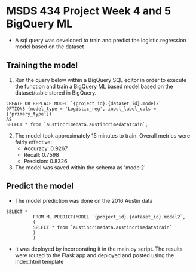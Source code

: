 # MSDS 434 Project Week 4 and 5 BigQuery ML 
- A sql query was developed to train and predict the logistic regression model based on the dataset

## Training the model 
1. Run the query below within a BigQuery SQL editor in order to execute the function and train a BigQuery ML based model based on the dataset/table stored in BigQuery. 
```
CREATE OR REPLACE MODEL `{project_id}.{dataset_id}.model2` 
OPTIONS (model_type = 'Logistic_reg', input_label_cols = ['primary_type'])
AS 
SELECT * from `austincrimedata.austincrimedatatrain`;
```
2. The model took approximately 15 minutes to train. Overall metrics were fairly effective: 
    - Accuracy: 0.9267
    - Recall: 0.7598 
    - Precision: 0.8326
3. The model was saved within the schema as 'model2'

## Predict the model 
- The model prediction was done on the 2016 Austin data
```
SELECT *
          FROM ML.PREDICT(MODEL `{project_id}.{dataset_id}.model2`,
          (
          SELECT * from `austincrimedata.austincrimedatatrain`
          )
          )
```
- It was deployed by incorporating it in the main.py script. The results were routed to the Flask app and deployed and posted using the index.html template 
